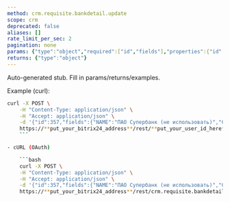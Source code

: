 ```yaml
---
method: crm.requisite.bankdetail.update
scope: crm
deprecated: false
aliases: []
rate_limit_per_sec: 2
pagination: none
params: {"type":"object","required":["id","fields"],"properties":{"id":{"type":"integer"},"fields":{"type":"object"}}}
returns: {"type":"object"}
---
```


Auto-generated stub. Fill in params/returns/examples.

Example (curl):

```bash
curl -X POST \
    -H "Content-Type: application/json" \
    -H "Accept: application/json" \
    -d '{"id":357,"fields":{"NAME":"ПАО Супербанк (не использовать)","COMMENTS":"Устаревший","SORT":10000,"ACTIVE":"N"}}' \
    https://**put_your_bitrix24_address**/rest/**put_your_user_id_here**/**put_your_webhook_here**/crm.requisite.bankdetail.update
    ```

- cURL (OAuth) 

    ```bash
    curl -X POST \
    -H "Content-Type: application/json" \
    -H "Accept: application/json" \
    -d '{"id":357,"fields":{"NAME":"ПАО Супербанк (не использовать)","COMMENTS":"Устаревший","SORT":10000,"ACTIVE":"N"},"auth":"**put_access_token_here**"}' \
    https://**put_your_bitrix24_address**/rest/crm.requisite.bankdetail.update
```
